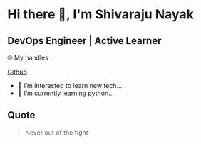 #                          Hi there 👋, I'm Shivaraju Nayak
##                         DevOps Engineer | Active Learner



🌐 My handles :

[Github](https://github.com/Shivarajunayak)

- 👀 I’m interested to learn new tech...
- 🌱 I’m currently learning python...

## Quote
> Never out of the fight

<!---
Shivarajunayak/Shivarajunayak is a ✨ special ✨ repository because its `README.md` (this file) appears on your GitHub profile.
You can click the Preview link to take a look at your changes.
--->
